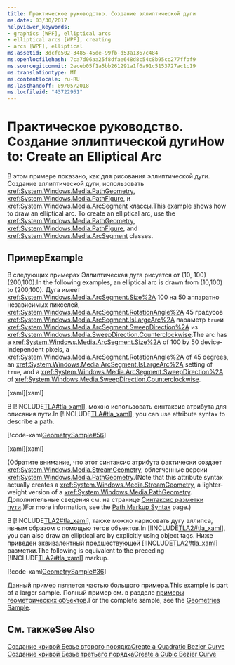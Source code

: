 ```yaml
---
title: Практическое руководство. Создание эллиптической дуги
ms.date: 03/30/2017
helpviewer_keywords:
- graphics [WPF], elliptical arcs
- elliptical arcs [WPF], creating
- arcs [WPF], elliptical
ms.assetid: 3dcfe502-3485-45de-99fb-d53a1367c484
ms.openlocfilehash: 7ca7d06aa25f8dfae648d8c54c8b95cc277ffbf9
ms.sourcegitcommit: 2eceb05f1a5bb261291a1f6a91c5153727ac1c19
ms.translationtype: MT
ms.contentlocale: ru-RU
ms.lasthandoff: 09/05/2018
ms.locfileid: "43722951"
---
```

# <a name="how-to-create-an-elliptical-arc"></a><span data-ttu-id="c70c2-102">Практическое руководство. Создание эллиптической дуги</span><span class="sxs-lookup"><span data-stu-id="c70c2-102">How to: Create an Elliptical Arc</span></span>
<span data-ttu-id="c70c2-103">В этом примере показано, как для рисования эллиптической дуги. Создание эллиптической дуги, использовать <xref:System.Windows.Media.PathGeometry>, <xref:System.Windows.Media.PathFigure>, и <xref:System.Windows.Media.ArcSegment> классы.</span><span class="sxs-lookup"><span data-stu-id="c70c2-103">This example shows how to draw an elliptical arc. To create an elliptical arc, use the <xref:System.Windows.Media.PathGeometry>, <xref:System.Windows.Media.PathFigure>, and <xref:System.Windows.Media.ArcSegment> classes.</span></span>  
  
## <a name="example"></a><span data-ttu-id="c70c2-104">Пример</span><span class="sxs-lookup"><span data-stu-id="c70c2-104">Example</span></span>  
 <span data-ttu-id="c70c2-105">В следующих примерах Эллиптическая дуга рисуется от (10, 100) (200,100).</span><span class="sxs-lookup"><span data-stu-id="c70c2-105">In the following examples, an elliptical arc is drawn from (10,100) to (200,100).</span></span> <span data-ttu-id="c70c2-106">Дуга имеет <xref:System.Windows.Media.ArcSegment.Size%2A> 100 на 50 аппаратно независимых пикселей, <xref:System.Windows.Media.ArcSegment.RotationAngle%2A> 45 градусов <xref:System.Windows.Media.ArcSegment.IsLargeArc%2A> параметр `true`и <xref:System.Windows.Media.ArcSegment.SweepDirection%2A> из <xref:System.Windows.Media.SweepDirection.Counterclockwise>.</span><span class="sxs-lookup"><span data-stu-id="c70c2-106">The arc has a <xref:System.Windows.Media.ArcSegment.Size%2A> of 100 by 50 device-independent pixels, a <xref:System.Windows.Media.ArcSegment.RotationAngle%2A> of 45 degrees, an <xref:System.Windows.Media.ArcSegment.IsLargeArc%2A> setting of `true`, and a <xref:System.Windows.Media.ArcSegment.SweepDirection%2A> of <xref:System.Windows.Media.SweepDirection.Counterclockwise>.</span></span>  
  
 <span data-ttu-id="c70c2-107">[xaml]</span><span class="sxs-lookup"><span data-stu-id="c70c2-107">[xaml]</span></span>  
  
 <span data-ttu-id="c70c2-108">В [!INCLUDE[TLA#tla_xaml](../../../../includes/tlasharptla-xaml-md.md)], можно использовать синтаксис атрибута для описания пути.</span><span class="sxs-lookup"><span data-stu-id="c70c2-108">In [!INCLUDE[TLA#tla_xaml](../../../../includes/tlasharptla-xaml-md.md)], you can use attribute syntax to describe a path.</span></span>  
  
 [!code-xaml[GeometrySample#56](../../../../samples/snippets/csharp/VS_Snippets_Wpf/GeometrySample/CS/geometryattributesyntaxexample.xaml#56)]  
  
 <span data-ttu-id="c70c2-109">[xaml]</span><span class="sxs-lookup"><span data-stu-id="c70c2-109">[xaml]</span></span>  
  
 <span data-ttu-id="c70c2-110">(Обратите внимание, что этот синтаксис атрибута фактически создает <xref:System.Windows.Media.StreamGeometry>, облегченные версии <xref:System.Windows.Media.PathGeometry>.</span><span class="sxs-lookup"><span data-stu-id="c70c2-110">(Note that this attribute syntax actually creates a <xref:System.Windows.Media.StreamGeometry>, a lighter-weight version of a <xref:System.Windows.Media.PathGeometry>.</span></span> <span data-ttu-id="c70c2-111">Дополнительные сведения см. на странице [Синтаксис разметки пути](../../../../docs/framework/wpf/graphics-multimedia/path-markup-syntax.md).)</span><span class="sxs-lookup"><span data-stu-id="c70c2-111">For more information, see the [Path Markup Syntax](../../../../docs/framework/wpf/graphics-multimedia/path-markup-syntax.md) page.)</span></span>  
  
 <span data-ttu-id="c70c2-112">В [!INCLUDE[TLA2#tla_xaml](../../../../includes/tla2sharptla-xaml-md.md)], также можно нарисовать дугу эллипса, явным образом с помощью тегов объектов.</span><span class="sxs-lookup"><span data-stu-id="c70c2-112">In [!INCLUDE[TLA2#tla_xaml](../../../../includes/tla2sharptla-xaml-md.md)], you can also draw an elliptical arc by explicitly using object tags.</span></span> <span data-ttu-id="c70c2-113">Ниже приведен эквивалентный предшествующей [!INCLUDE[TLA2#tla_xaml](../../../../includes/tla2sharptla-xaml-md.md)] разметки.</span><span class="sxs-lookup"><span data-stu-id="c70c2-113">The following is equivalent to the preceding [!INCLUDE[TLA2#tla_xaml](../../../../includes/tla2sharptla-xaml-md.md)] markup.</span></span>  
  
 [!code-xaml[GeometrySample#36](../../../../samples/snippets/csharp/VS_Snippets_Wpf/GeometrySample/CS/pathgeometryexample.xaml#36)]  
  
 <span data-ttu-id="c70c2-114">Данный пример является частью большого примера.</span><span class="sxs-lookup"><span data-stu-id="c70c2-114">This example is part of a larger sample.</span></span> <span data-ttu-id="c70c2-115">Полный пример см. в разделе [примеры геометрических объектов](https://go.microsoft.com/fwlink/?LinkID=159989).</span><span class="sxs-lookup"><span data-stu-id="c70c2-115">For the complete sample, see the [Geometries Sample](https://go.microsoft.com/fwlink/?LinkID=159989).</span></span>  
  
## <a name="see-also"></a><span data-ttu-id="c70c2-116">См. также</span><span class="sxs-lookup"><span data-stu-id="c70c2-116">See Also</span></span>  
 [<span data-ttu-id="c70c2-117">Создание кривой Безье второго порядка</span><span class="sxs-lookup"><span data-stu-id="c70c2-117">Create a Quadratic Bezier Curve</span></span>](../../../../docs/framework/wpf/graphics-multimedia/how-to-create-a-quadratic-bezier-curve.md)  
 [<span data-ttu-id="c70c2-118">Создание кривой Безье третьего порядка</span><span class="sxs-lookup"><span data-stu-id="c70c2-118">Create a Cubic Bezier Curve</span></span>](../../../../docs/framework/wpf/graphics-multimedia/how-to-create-a-cubic-bezier-curve.md)
